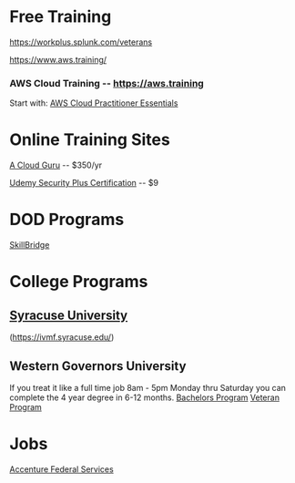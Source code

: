 

# Free Training
https://workplus.splunk.com/veterans

https://www.aws.training/

### AWS Cloud Training -- https://aws.training

Start with:
  [AWS Cloud Practitioner Essentials](https://tinyurl.com/ybmwex5e)
  
  
  
# Online Training Sites
[A Cloud Guru](https://acloudguru.com/) -- $350/yr

[Udemy Security Plus Certification](https://www.udemy.com/courses/search/?src=ukw&q=security+plus) -- $9



# DOD Programs
[SkillBridge](https://doi.gov/veterans/skillbridge)

# College Programs

## [Syracuse University](https://veterans.syr.edu/)
(https://ivmf.syracuse.edu/)

## Western Governors University
If you treat it like a full time job 8am - 5pm Monday thru Saturday you can complete the 4 year degree in 6-12 months.
[Bachelors Program](https://www.wgu.edu/online-it-degrees/information-technology-bachelors-program.html)
[Veteran Program](https://www.wgu.edu/student-experience/learning/military-va.html)


# Jobs

[Accenture Federal Services](https://www.accenture.com/us-en/careers/local/military-veterans)
